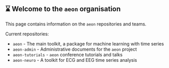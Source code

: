 ## ⌛ Welcome to the `aeon` organisation

This page contains information on the `aeon` repositories and teams.

Current repositories:
- `aeon` - The main toolkit, a package for machine learning with time series
- `aeon-admin` - Administrative documents for the `aeon` project
- `aeon-tutorials` - `aeon` conference tutorials and talks
- `aeon-neuro` - A toolkit for ECG and EEG time series analysis
